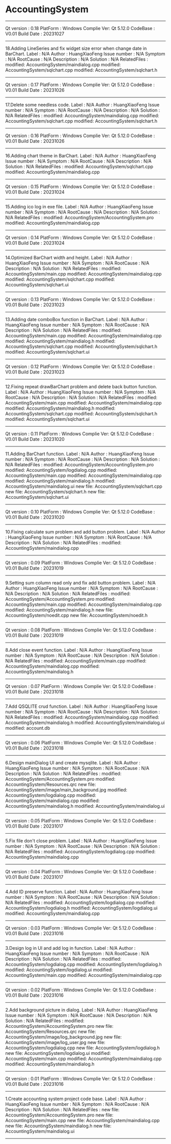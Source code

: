 # AccountingSystem
*****************************************************************************
Qt version  : 0.18
PlatForm    : Windows
Complie Ver: Qt 5.12.0
CodeBase    : V0.01
Build Date  : 20231027
*****************************************************************************
18.Adding LineSeries and fix widget size error when change date in BarChart.
Label             : N/A
Author            : HuangXiaoFeng
Issue number  	  : N/A
Symptom           : N/A
RootCause         : N/A
Description       : N/A
Solution          : N/A
RelatedFiles     :
	modified:   AccountingSystem/maindialog.cpp
        modified:   AccountingSystem/sqlchart.cpp
        modified:   AccountingSystem/sqlchart.h

*****************************************************************************
Qt version  : 0.17
PlatForm    : Windows
Complie Ver: Qt 5.12.0
CodeBase    : V0.01
Build Date  : 20231026
*****************************************************************************
17.Delete some needless code.
Label             : N/A
Author            : HuangXiaoFeng
Issue number  	  : N/A
Symptom           : N/A
RootCause         : N/A
Description       : N/A
Solution          : N/A
RelatedFiles     :
	modified:   AccountingSystem/maindialog.cpp
        modified:   AccountingSystem/sqlchart.cpp
        modified:   AccountingSystem/sqlchart.h

*****************************************************************************
Qt version  : 0.16
PlatForm    : Windows
Complie Ver: Qt 5.12.0
CodeBase    : V0.01
Build Date  : 20231026
*****************************************************************************
16.Adding chart theme in BarChart.
Label             : N/A
Author            : HuangXiaoFeng
Issue number  	  : N/A
Symptom           : N/A
RootCause         : N/A
Description       : N/A
Solution          : N/A
RelatedFiles     :
	modified:   AccountingSystem/sqlchart.cpp
	modified:   AccountingSystem/maindialog.cpp

*****************************************************************************
Qt version  : 0.15
PlatForm    : Windows
Complie Ver: Qt 5.12.0
CodeBase    : V0.01
Build Date  : 20231024
*****************************************************************************
15.Adding ico log in exe file.
Label             : N/A
Author            : HuangXiaoFeng
Issue number  	  : N/A
Symptom           : N/A
RootCause         : N/A
Description       : N/A
Solution          : N/A
RelatedFiles     :
	modified:   AccountingSystem/AccountingSystem.pro
        modified:   AccountingSystem/maindialog.cpp

*****************************************************************************
Qt version  : 0.14
PlatForm    : Windows
Complie Ver: Qt 5.12.0
CodeBase    : V0.01
Build Date  : 20231024
*****************************************************************************
14.Optimized BarChart width and height.
Label             : N/A
Author            : HuangXiaoFeng
Issue number  	  : N/A
Symptom           : N/A
RootCause         : N/A
Description       : N/A
Solution          : N/A
RelatedFiles     :
	modified:   AccountingSystem/main.cpp
        modified:   AccountingSystem/maindialog.cpp
        modified:   AccountingSystem/sqlchart.cpp
        modified:   AccountingSystem/sqlchart.ui

*****************************************************************************
Qt version  : 0.13
PlatForm    : Windows
Complie Ver: Qt 5.12.0
CodeBase    : V0.01
Build Date  : 20231023
*****************************************************************************
13.Adding date comboBox function in BarChart.
Label             : N/A
Author            : HuangXiaoFeng
Issue number  	  : N/A
Symptom           : N/A
RootCause         : N/A
Description       : N/A
Solution          : N/A
RelatedFiles     :
	modified:   AccountingSystem/main.cpp
        modified:   AccountingSystem/maindialog.cpp
        modified:   AccountingSystem/maindialog.h
        modified:   AccountingSystem/sqlchart.cpp
        modified:   AccountingSystem/sqlchart.h
        modified:   AccountingSystem/sqlchart.ui

*****************************************************************************
Qt version  : 0.12
PlatForm    : Windows
Complie Ver: Qt 5.12.0
CodeBase    : V0.01
Build Date  : 20231023
*****************************************************************************
12.Fixing repeat drawBarChart problem and delete back button function.
Label             : N/A
Author            : HuangXiaoFeng
Issue number  	  : N/A
Symptom           : N/A
RootCause         : N/A
Description       : N/A
Solution          : N/A
RelatedFiles     :
	modified:   AccountingSystem/main.cpp
        modified:   AccountingSystem/maindialog.cpp
        modified:   AccountingSystem/maindialog.h
        modified:   AccountingSystem/sqlchart.cpp
        modified:   AccountingSystem/sqlchart.h
        modified:   AccountingSystem/sqlchart.ui

*****************************************************************************
Qt version  : 0.11
PlatForm    : Windows
Complie Ver: Qt 5.12.0
CodeBase    : V0.01
Build Date  : 20231020
*****************************************************************************
11.Adding BarChart function.
Label             : N/A
Author            : HuangXiaoFeng
Issue number  	  : N/A
Symptom           : N/A
RootCause         : N/A
Description       : N/A
Solution          : N/A
RelatedFiles     :
	modified:   AccountingSystem/AccountingSystem.pro
        modified:   AccountingSystem/logdialog.cpp
        modified:   AccountingSystem/main.cpp
        modified:   AccountingSystem/maindialog.cpp
        modified:   AccountingSystem/maindialog.h
        modified:   AccountingSystem/maindialog.ui
        new file:   AccountingSystem/sqlchart.cpp
        new file:   AccountingSystem/sqlchart.h
        new file:   AccountingSystem/sqlchart.ui

*****************************************************************************
Qt version  : 0.10
PlatForm    : Windows
Complie Ver: Qt 5.12.0
CodeBase    : V0.01
Build Date  : 20231020
*****************************************************************************
10.Fixing calculate sum problem and add button problem.
Label             : N/A
Author            : HuangXiaoFeng
Issue number  	  : N/A
Symptom           : N/A
RootCause         : N/A
Description       : N/A
Solution          : N/A
RelatedFiles     :
	modified:   AccountingSystem/maindialog.cpp

*****************************************************************************
Qt version  : 0.09
PlatForm    : Windows
Complie Ver: Qt 5.12.0
CodeBase    : V0.01
Build Date  : 20231019
*****************************************************************************
9.Setting sum column read only and fix add button problem.
Label             : N/A
Author            : HuangXiaoFeng
Issue number  	  : N/A
Symptom           : N/A
RootCause         : N/A
Description       : N/A
Solution          : N/A
RelatedFiles     :
	modified:   AccountingSystem/AccountingSystem.pro
        modified:   AccountingSystem/main.cpp
        modified:   AccountingSystem/maindialog.cpp
        modified:   AccountingSystem/maindialog.h
        new file:   AccountingSystem/noedit.cpp
        new file:   AccountingSystem/noedit.h

*****************************************************************************
Qt version  : 0.08
PlatForm    : Windows
Complie Ver: Qt 5.12.0
CodeBase    : V0.01
Build Date  : 20231019
*****************************************************************************
8.Add close event function.
Label             : N/A
Author            : HuangXiaoFeng
Issue number  	  : N/A
Symptom           : N/A
RootCause         : N/A
Description       : N/A
Solution          : N/A
RelatedFiles     :
 	modified:   AccountingSystem/main.cpp
        modified:   AccountingSystem/maindialog.cpp
        modified:   AccountingSystem/maindialog.h

*****************************************************************************
Qt version  : 0.07
PlatForm    : Windows
Complie Ver: Qt 5.12.0
CodeBase    : V0.01
Build Date  : 20231018
*****************************************************************************
7.Add QSQLITE crud function.
Label             : N/A
Author            : HuangXiaoFeng
Issue number  	  : N/A
Symptom           : N/A
RootCause         : N/A
Description       : N/A
Solution          : N/A
RelatedFiles     :
 	modified:   AccountingSystem/maindialog.cpp
        modified:   AccountingSystem/maindialog.h
        modified:   AccountingSystem/maindialog.ui
        modified:   account.db

*****************************************************************************
Qt version  : 0.06
PlatForm    : Windows
Complie Ver: Qt 5.12.0
CodeBase    : V0.01
Build Date  : 20231018
*****************************************************************************
6.Design mainDialog UI and create mysqlite.
Label             : N/A
Author            : HuangXiaoFeng
Issue number  	  : N/A
Symptom           : N/A
RootCause         : N/A
Description       : N/A
Solution          : N/A
RelatedFiles     :
 	modified:   AccountingSystem/AccountingSystem.pro
        modified:   AccountingSystem/Resources.qrc
        new file:   AccountingSystem/image/main_background.jpg
        modified:   AccountingSystem/logdialog.cpp
        modified:   AccountingSystem/maindialog.cpp
        modified:   AccountingSystem/maindialog.h
        modified:   AccountingSystem/maindialog.ui

*****************************************************************************
Qt version  : 0.05
PlatForm    : Windows
Complie Ver: Qt 5.12.0
CodeBase    : V0.01
Build Date  : 20231017
*****************************************************************************
5.Fix file don't close problem.
Label             : N/A
Author            : HuangXiaoFeng
Issue number  	  : N/A
Symptom           : N/A
RootCause         : N/A
Description       : N/A
Solution          : N/A
RelatedFiles     :
 	modified:   AccountingSystem/logdialog.cpp
        modified:   AccountingSystem/maindialog.cpp

*****************************************************************************
Qt version  : 0.04
PlatForm    : Windows
Complie Ver: Qt 5.12.0
CodeBase    : V0.01
Build Date  : 20231017
*****************************************************************************
4.Add ID preserve function.
Label             : N/A
Author            : HuangXiaoFeng
Issue number  	  : N/A
Symptom           : N/A
RootCause         : N/A
Description       : N/A
Solution          : N/A
RelatedFiles     :
 	modified:   AccountingSystem/logdialog.cpp
        modified:   AccountingSystem/logdialog.h
        modified:   AccountingSystem/logdialog.ui
        modified:   AccountingSystem/maindialog.cpp

*****************************************************************************
Qt version  : 0.03
PlatForm    : Windows
Complie Ver: Qt 5.12.0
CodeBase    : V0.01
Build Date  : 20231016
*****************************************************************************
3.Design log in UI and add log in function.
Label             : N/A
Author            : HuangXiaoFeng
Issue number  	  : N/A
Symptom           : N/A
RootCause         : N/A
Description       : N/A
Solution          : N/A
RelatedFiles     :
        modified:   AccountingSystem/logdialog.cpp
        modified:   AccountingSystem/logdialog.h
        modified:   AccountingSystem/logdialog.ui
        modified:   AccountingSystem/main.cpp
        modified:   AccountingSystem/maindialog.cpp

*****************************************************************************
Qt version  : 0.02
PlatForm    : Windows
Complie Ver: Qt 5.12.0
CodeBase    : V0.01
Build Date  : 20231016
*****************************************************************************
2.Add background picture in dialog.
Label             : N/A
Author            : HuangXiaoFeng
Issue number  	  : N/A
Symptom           : N/A
RootCause         : N/A
Description       : N/A
Solution          : N/A
RelatedFiles     :
        modified:   AccountingSystem/AccountingSystem.pro
        new file:   AccountingSystem/Resources.qrc
        new file:   AccountingSystem/image/log_background.jpg
        new file:   AccountingSystem/image/log_user.jpg
        new file:   AccountingSystem/logdialog.cpp
        new file:   AccountingSystem/logdialog.h
        new file:   AccountingSystem/logdialog.ui
        modified:   AccountingSystem/main.cpp
        modified:   AccountingSystem/maindialog.cpp
        modified:   AccountingSystem/maindialog.h

*****************************************************************************
Qt version  : 0.01
PlatForm    : Windows
Complie Ver: Qt 5.12.0
CodeBase    : V0.01
Build Date  : 20231016
*****************************************************************************
1.Create accounting system project code base.
Label             : N/A
Author            : HuangXiaoFeng
Issue number  	  : N/A
Symptom           : N/A
RootCause         : N/A
Description       : N/A
Solution          : N/A
RelatedFiles     :
        new file:   AccountingSystem/AccountingSystem.pro
        new file:   AccountingSystem/main.cpp
        new file:   AccountingSystem/maindialog.cpp
        new file:   AccountingSystem/maindialog.h
        new file:   AccountingSystem/maindialog.ui

*****************************************************************************